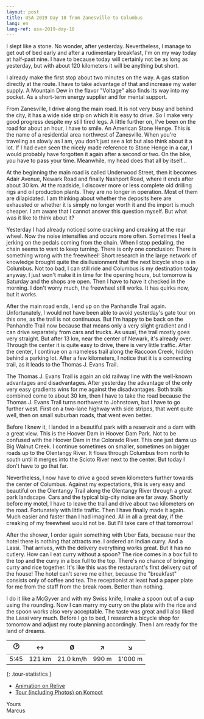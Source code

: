```yaml
---
layout: post
title: USA 2019 Day 10 from Zanesville to Columbus
lang: en
lang-ref: usa-2019-day-10
---
```


I slept like a stone. No wonder, after yesterday. Nevertheless, I manage to get out of bed early and after a rudimentary breakfast, I'm on my way today at half-past nine. I have to because today will certainly not be as long as yesterday, but with about 120 kilometers it will be anything but short.

I already make the first stop about two minutes on the way. A gas station directly at the route. I have to take advantage of that and increase my water supply. A Mountain Dew in the flavor "Voltage" also finds its way into my pocket. As a short-term energy supplier and for mental support.

From Zanesville, I drive along the main road. It is not very busy and behind the city, it has a wide side strip on which it is easy to drive. So I make very good progress despite my still tired legs. A little further on, I've been on the road for about an hour, I have to smile. An American Stone Henge. This is the name of a residential area northwest of Zanesville. When you're traveling as slowly as I am, you don't just see a lot but also think about it a lot. If I had even seen the nicely made reference to Stone Henge in a car, I would probably have forgotten it again after a second or two. On the bike, you have to pass your time. Meanwhile, my head does that all by itself...

At the beginning the main road is called Underwood Street, then it becomes Adair Avenue, Newark Road and finally Nashport Road, where it ends after about 30 km. At the roadside, I discover more or less complete old drilling rigs and oil production plants. They are no longer in operation. Most of them are dilapidated. I am thinking about whether the deposits here are exhausted or whether it is simply no longer worth it and the import is much cheaper. I am aware that I cannot answer this question myself. But what was it like to think about it?

Yesterday I had already noticed some cracking and creaking at the rear wheel. Now the noise intensifies and occurs more often. Sometimes I feel a jerking on the pedals coming from the chain. When I stop pedaling, the chain seems to want to keep turning. There is only one conclusion: There is something wrong with the freewheel! Short research in the large network of knowledge brought quite the disillusionment that the next bicycle shop is in Columbus. Not too bad, I can still ride and Columbus is my destination today anyway. I just won't make it in time for the opening hours, but tomorrow is Saturday and the shops are open. Then I have to have it checked in the morning. I don't worry much, the freewheel still works. It has quirks now, but it works.

After the main road ends, I end up on the Panhandle Trail again. Unfortunately, I would not have been able to avoid yesterday's gate tour on this one, as the trail is not continuous. But I'm happy to be back on the Panhandle Trail now because that means only a very slight gradient and I can drive separately from cars and trucks. As usual, the trail mostly goes very straight. But after 13 km, near the center of Newark, it's already over. Through the center it is quite easy to drive, there is very little traffic. After the center, I continue on a nameless trail along the Raccoon Creek, hidden behind a parking lot. After a few kilometers, I notice that it is a connecting trail, as it leads to the Thomas J. Evans Trail.

The Thomas J. Evans Trail is again an old railway line with the well-known advantages and disadvantages. After yesterday the advantage of the only very easy gradients wins for me against the disadvantages. Both trails combined come to about 30 km, then I have to take the road because the Thomas J. Evans Trail turns northwest to Johnstown, but I have to go further west. First on a two-lane highway with side stripes, that went quite well, then on small suburban roads, that went even better.

Before I knew it, I landed in a beautiful park with a reservoir and a dam with a great view. This is the Hoover Dam in Hoover Dam Park. Not to be confused with the Hoover Dam in the Colorado River. This one just dams up Big Walnut Creek. I continue sometimes on smaller, sometimes on bigger roads up to the Olentangy River. It flows through Columbus from north to south until it merges into the Scioto River next to the center. But today I don't have to go that far.

Nevertheless, I now have to drive a good seven kilometers further towards the center of Columbus. Against my expectations, this is very easy and beautiful on the Olentangy Trail along the Olentangy River through a great park landscape. Cars and the typical big-city noise are far away. Shortly before my motel, I have to leave the trail and drive about two kilometers on the road. Fortunately with little traffic. Then I have finally made it again. Much easier and faster than I had imagined. All in all a great day, if the creaking of my freewheel would not be. But I'll take care of that tomorrow!

After the shower, I order again something with Uber Eats, because near the hotel there is nothing that attracts me. I ordered an Indian curry. And a Lassi. That arrives, with the delivery everything works great. But it has no cutlery. How can I eat curry without a spoon? The rice comes in a box full to the top and the curry in a box full to the top. There's no chance of bringing curry and rice together. It's like this was the restaurant's first delivery out of the house! The hotel can't serve me either, because the "breakfast" consists only of coffee and tea. The receptionist at least had a paper plate for me from the staff from the break room. Better than nothing.

I do it like a McGyver and with my Swiss knife, I make a spoon out of a cup using the rounding. Now I can marry my curry on the plate with the rice and the spoon works also very acceptable. The taste was great and I also liked the Lassi very much. Before I go to bed, I research a bicycle shop for tomorrow and adjust my route planning accordingly. Then I am ready for the land of dreams.

| 🕑    | ↔      | Ø         | ↗     | ↘       |
| :--: | :----: | :-------: | :---: | :-----: |
| 5:45 | 121 km | 21.0 km/h | 990 m | 1'000 m |
{: .tour-statistics }

- [Animation on Relive](https://www.relive.cc/view/vXOd3zeA3kv)
- [Tour (including Photos) on Komoot](https://www.komoot.com/tour/88518116/zoom)

Yours  
Marcus

<!-- - [Continue reading with day 11](/en/2019/08/24/USA-2019-Day-11/) -->
